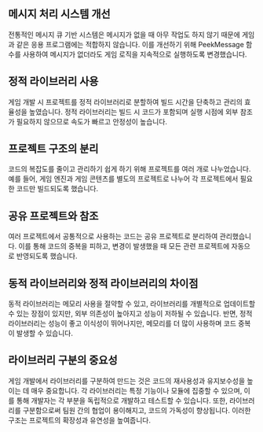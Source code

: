 ## 메시지 처리 시스템 개선
전통적인 메시지 큐 기반 시스템은 메시지가 없을 때 아무 작업도 하지 않기 때문에 게임과 같은 응용 프로그램에는 적합하지 않습니다. 이를 개선하기 위해 PeekMessage 함수를 사용하여 메시지가 없더라도 게임 로직을 지속적으로 실행하도록 변경했습니다.

## 정적 라이브러리 사용
게임 개발 시 프로젝트를 정적 라이브러리로 분할하여 빌드 시간을 단축하고 관리의 효율성을 높였습니다. 정적 라이브러리는 빌드 시 코드가 포함되며 실행 시점에 외부 참조가 필요하지 않으므로 속도가 빠르고 안정성이 높습니다.

## 프로젝트 구조의 분리
코드의 복잡도를 줄이고 관리하기 쉽게 하기 위해 프로젝트를 여러 개로 나누었습니다. 예를 들어, 게임 엔진과 게임 콘텐츠를 별도의 프로젝트로 나누어 각 프로젝트에서 필요한 코드만 빌드되도록 했습니다.

## 공유 프로젝트와 참조
여러 프로젝트에서 공통적으로 사용하는 코드는 공유 프로젝트로 분리하여 관리했습니다. 이를 통해 코드의 중복을 피하고, 변경이 발생했을 때 모든 관련 프로젝트에 자동으로 반영되도록 했습니다.

## 동적 라이브러리와 정적 라이브러리의 차이점
동적 라이브러리는 메모리 사용을 절약할 수 있고, 라이브러리를 개별적으로 업데이트할 수 있는 장점이 있지만, 외부 의존성이 높아지고 성능이 저하될 수 있습니다. 반면, 정적 라이브러리는 성능이 좋고 이식성이 뛰어나지만, 메모리를 더 많이 사용하며 코드 중복이 발생할 수 있습니다.

## 라이브러리 구분의 중요성
게임 개발에서 라이브러리를 구분하여 만드는 것은 코드의 재사용성과 유지보수성을 높이는 데 매우 중요합니다. 각 라이브러리는 특정 기능이나 모듈에 집중할 수 있으며, 이를 통해 개발자는 각 부분을 독립적으로 개발하고 테스트할 수 있습니다. 또한, 라이브러리를 구분함으로써 팀원 간의 협업이 용이해지고, 코드의 가독성이 향상됩니다. 이러한 구조는 프로젝트의 확장성과 유연성을 높여줍니다.
